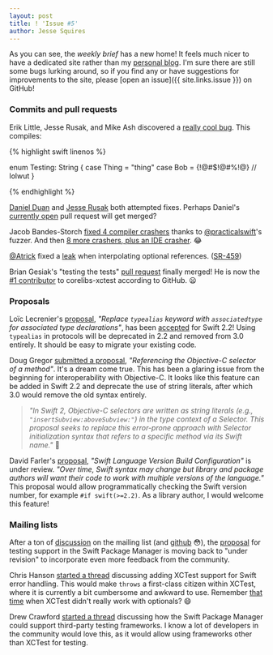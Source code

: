 ```yaml
---
layout: post
title: ! 'Issue #5'
author: Jesse Squires
---
```


As you can see, the *weekly brief* has a new home! It feels much nicer to have a dedicated site rather than my [personal blog](http://www.jessesquires.com). I'm sure there are still some bugs lurking around, so if you find any or have suggestions for improvements to the site, please [open an issue]({{ site.links.issue }}) on GitHub!

<!--excerpt-->

### Commits and pull requests

Erik Little, Jesse Rusak, and Mike Ash discovered a [really cool bug](https://bugs.swift.org/plugins/servlet/mobile#issue/SR-510). This compiles:

{% highlight swift linenos %}

enum Testing: String {
    case Thing = "thing"
    case Bob = {!@#$!@#%!@} // lolwut
}

{% endhighlight %}

[Daniel Duan](https://github.com/apple/swift/pull/931) and [Jesse Rusak](https://github.com/apple/swift/pull/934) both attempted fixes. Perhaps Daniel's [currently open](https://github.com/apple/swift/pull/955) pull request will get merged?

Jacob Bandes-Storch [fixed 4 compiler crashers](https://github.com/apple/swift/pull/910) thanks to [@practicalswift](https://github.com/practicalswift)'s fuzzer. And then [8 more crashers, plus an IDE crasher](https://github.com/apple/swift/pull/926). 😂

[@Atrick](https://github.com/atrick) fixed a [leak](https://github.com/apple/swift/commit/9cf84c24ca860c64b6858d61d271476d5575592a) when interpolating optional references. ([SR-459](https://bugs.swift.org/browse/SR-459))

Brian Gesiak's "testing the tests" [pull request](https://github.com/apple/swift-corelibs-xctest/pull/20) finally merged! He is now the [#1 contributor](https://github.com/apple/swift-corelibs-xctest/graphs/contributors) to corelibs-xctest according to GitHub. 😦

### Proposals

Loïc Lecrenier's [proposal](https://github.com/apple/swift-evolution/blob/master/proposals/0011-replace-typealias-associated.md), *"Replace `typealias` keyword with `associatedtype` for associated type declarations"*, has been [accepted](https://lists.swift.org/pipermail/swift-evolution-announce/2016-January/000014.html) for Swift 2.2! Using `typealias` in protocols will be deprecated in 2.2 and removed from 3.0 entirely. It should be easy to migrate your existing code.

Doug Gregor [submitted a proposal](https://github.com/apple/swift-evolution/blob/master/proposals/0022-objc-selectors.md), *"Referencing the Objective-C selector of a method"*. It's a dream come true. This has been a glaring issue from the beginning for interoperability with Objective-C. It looks like this feature can be added in Swift 2.2 and deprecate the use of string literals, after which 3.0 would remove the old syntax entirely.
>*"In Swift 2, Objective-C selectors are written as string literals (e.g., `"insertSubview:aboveSubview:"`) in the type context of a Selector. This proposal seeks to replace this error-prone approach with Selector initialization syntax that refers to a specific method via its Swift name."* 👏

David Farler's [proposal](https://github.com/apple/swift-evolution/blob/master/proposals/0020-if-swift-version.md), *"Swift Language Version Build Configuration"* is under review. *"Over time, Swift syntax may change but library and package authors will want their code to work with multiple versions of the language."* This proposal would allow programmatically checking the Swift version number, for example `#if swift(>=2.2)`. As a library author, I would welcome this feature!

### Mailing lists

After a ton of [discussion](https://lists.swift.org/pipermail/swift-evolution/Week-of-Mon-20160111/006466.html) on the mailing list (and [github](https://github.com/apple/swift-evolution/pull/51) 😳), the [proposal](https://github.com/apple/swift-evolution/blob/master/proposals/0019-package-manager-testing.md) for testing support in the Swift Package Manager is moving back to "under revision" to incorporate even more feedback from the community.

Chris Hanson [started a thread](https://lists.swift.org/pipermail/swift-evolution/Week-of-Mon-20160104/006091.html) discussing adding XCTest support for Swift error handling. This would make `throws` a first-class citizen within XCTest, where it is currently a bit cumbersome and awkward to use. Remember [that time](https://www.natashatherobot.com/unit-testing-optionals-in-swift-xctassertnotnil/) when XCTest didn't really work with optionals? 😄

Drew Crawford [started a thread](https://lists.swift.org/pipermail/swift-build-dev/Week-of-Mon-20151228/000125.html) discussing how the Swift Package Manager could support third-party testing frameworks. I know a lot of developers in the community would love this, as it would allow using frameworks other than XCTest for testing.
